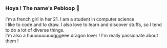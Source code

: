 ### Hoya ! The name's Pebloop 👋

I'm a french girl in her 21. I am a student in computer science.
<br/>
I like to code and to draw. I also love to learn and discover stuffs, so I tend to do a lot of diverse things.
<br/>
I'm also a huuuuuuuuugggeee dragon lover ! I'm really passionate about them !

